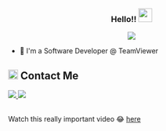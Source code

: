 


<h3 align="center">
  Hello!!
  <img src="https://media.giphy.com/media/hvRJCLFzcasrR4ia7z/giphy.gif" width="28">
</h3>

<!-- Typing SVG by DenverCoder1 - https://github.com/DenverCoder1/readme-typing-svg -->
<p align="center">
  <a href="https://github.com/DenverCoder1/readme-typing-svg"><img src="https://readme-typing-svg.herokuapp.com/?lines=Software%20Developer;The%20more%20you%20fuck%20around%20the%20more%20you%20find%20out&font=Fira%20Code&center=true&width=440&height=45&color=f75c7e&vCenter=true&size=22"></a>
</p> 

- 🏢 I'm a Software Developer @ TeamViewer


<h2><img src="https://media.giphy.com/media/5WJ6SOKeNKrSzblU4R/giphy.gif" width=20> Contact Me</h2>

<a href="https://www.linkedin.com/in/eyadhammouda/" target="_blank">
    <img src="https://img.shields.io/badge/LinkedIn-Eyad%20Hammouda-0077B5?style=flat&logo=linkedin&logoColor=white&labelColor=black"/>
</a>
<a href="mailto:eyadsaher25@gmail.com" target="_blank">
    <img src="https://img.shields.io/badge/Gmail-eyadsaher25@gmail.com-D14836?style=flat&logo=gmail&logoColor=white&labelColor=black"/>
</a>

<br>
<br>

<p>Watch this really important video 😂  
  <a href="https://www.youtube.com/watch?v=2HTHPtoNJLk&t=25s" target="_blank" rel="noopener noreferrer">here</a>
</p>
